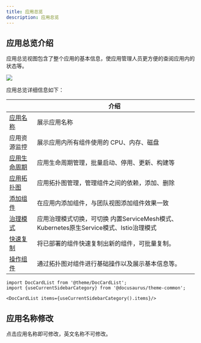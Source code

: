 ```yaml
---
title: 应用总览
description: 应用总览
---
```


## 应用总览介绍

应用总览视图包含了整个应用的基本信息，使应用管理人员更方便的查阅应用内的状态等。

![](https://static.goodrain.com/docs/5.6/use-manual/app-manage/overview/overview.png)

应用总览详细信息如下：

|                                                              | 介绍                                                         |
| ------------------------------------------------------------ | ------------------------------------------------------------ |
| [应用名称](#应用名称修改)                                    | 展示应用名称                                                 |
| 应用资源监控                                                 | 展示应用内所有组件使用的 CPU、内存、磁盘                     |
| [应用生命周期](/docs/use-manual/app-manage/overview/operation) | 应用生命周期管理，批量启动、停用、更新、构建等               |
| [应用拓扑图](/docs/use-manual/app-manage/overview/app-topology) | 应用拓扑图管理，管理组件之间的依赖，添加、删除               |
| [添加组件](/docs/use-manual/app-manage/overview/add-service) | 在应用内添加组件，与团队视图添加组件效果一致                 |
| [治理模式](/docs/use-manual/app-manage/overview/model/governance-model) | 应用治理模式切换，可切换 内置ServiceMesh模式、Kubernetes原生Service模式、Istio治理模式 |
| [快速复制](/docs/use-manual/app-manage/overview/app-copy)    | 将已部署的组件快速复制出新的组件，可批量复制。               |
| [操作组件](/docs/use-manual/app-manage/overview/app-topology#拓扑图组件操作)    | 通过拓扑图对组件进行基础操作以及展示基本信息等。               |




```mdx-code-block
import DocCardList from '@theme/DocCardList';
import {useCurrentSidebarCategory} from '@docusaurus/theme-common';

<DocCardList items={useCurrentSidebarCategory().items}/>
```



## 应用名称修改

点击应用名称即可修改，英文名称不可修改。